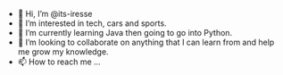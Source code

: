 - 👋 Hi, I’m @its-iresse
- 👀 I’m interested in tech, cars and sports. 
- 🌱 I’m currently learning Java then going to go into Python.
- 💞️ I’m looking to collaborate on anything that I can learn from and help me grow my knowledge. 
- 📫 How to reach me ...

<!---
its-iresse/its-iresse is a ✨ special ✨ repository because its `README.md` (this file) appears on your GitHub profile.
You can click the Preview link to take a look at your changes.
--->
